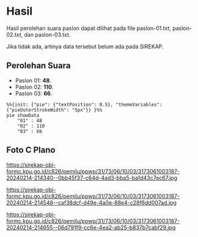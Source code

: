 # Hasil

Hasil perolehan suara paslon dapat dilihat pada file paslon-01.txt, paslon-02.txt, dan paslon-03.txt.

Jika tidak ada, artinya data tersebut belum ada pada SIREKAP.

## Perolehan Suara

 * Paslon 01: **48**.
 * Paslon 02: **110**.
 * Paslon 03: **66**.

```mermaid
%%{init: {"pie": {"textPosition": 0.5}, "themeVariables": {"pieOuterStrokeWidth": "5px"}} }%%
pie showData
    "01" : 48
    "02" : 110
    "03" : 66
```
## Foto C Plano

https://sirekap-obj-formc.kpu.go.id/c826/pemilu/ppwp/31/73/06/10/03/3173061003187-20240214-214340--0bb45f37-c64d-4ad3-bba5-ba1d43c7ec67.jpg

https://sirekap-obj-formc.kpu.go.id/c826/pemilu/ppwp/31/73/06/10/03/3173061003187-20240214-214548--caf38dcf-d49e-4a0e-88e4-c28f6dd007ad.jpg

https://sirekap-obj-formc.kpu.go.id/c826/pemilu/ppwp/31/73/06/10/03/3173061003187-20240214-214655--06d791f9-cc6e-4ea2-ab25-b837b7cabf29.jpg
